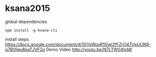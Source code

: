 ksana2015
=======

global dependencies

    npm install -g ksana-cli

install steps https://docs.google.com/document/d/1GYsWoxR1Gwl2fFZrO47UsUUN9-q7B0ljex8eaTJVF2o
Demo Video http://youtu.be/N7LTW04IoMI